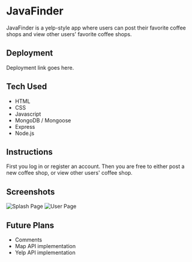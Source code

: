 # JavaFinder

JavaFinder is a yelp-style app where users can post their favorite coffee shops and view other users' favorite coffee shops.

## Deployment

Deployment link goes here.

## Tech Used

* HTML
* CSS
* Javascript
* MongoDB / Mongoose
* Express
* Node.js

## Instructions

First you log in or register an account. Then you are free to either post a new coffee shop, or view other users' coffee shop.

## Screenshots

![Splash Page](https://i.imgur.com/hCqcB38.png)
![User Page](https://i.imgur.com/ZpkccoX.png)

## Future Plans

* Comments
* Map API implementation
* Yelp API implementation


